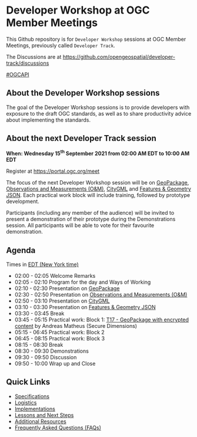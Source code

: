 # Developer Workshop at OGC Member Meetings


This Github repository is for `Developer Workshop` sessions at OGC Member Meetings, previously called `Developer Track`.

The Discussions are at https://github.com/opengeospatial/developer-track/discussions

[#OGCAPI](https://twitter.com/hashtag/OGCAPI)

About the Developer Workshop sessions
----------------

The goal of the Developer Workshop sessions is to provide developers with exposure to the draft OGC standards, as well as to share productivity advice about implementing the standards.

About the next Developer Track session
----------------

**When: Wednesday 15<sup>th</sup> September 2021 from 02:00 AM EDT to 10:00 AM EDT**

Register at https://portal.ogc.org/meet

The focus of the next Developer Workshop session will be on [GeoPackage](http://www.geopackage.org/), [Observations and Measurements (O&M)](https://www.ogc.org/standards/om), [CityGML](https://www.ogc.org/standards/citygml) and [Features & Geometry JSON](https://www.ogc.org/projects/groups/featgeojsonswg). Each practical work block will include training, followed by prototype development.

Participants (including any member of the audience) will be invited to present a demonstration of their prototype during the Demonstrations session. All participants will be able to vote for their favourite demonstration.


Agenda
------

Times in [EDT (New York time)](https://www.timeanddate.com/worldclock/usa/new-york)


* 02:00 - 02:05 Welcome Remarks
* 02:05 - 02:10 Program for the day and Ways of Working
* 02:10 - 02:30 Presentation on [GeoPackage](http://www.geopackage.org/)
* 02:30 - 02:50 Presentation on [Observations and Measurements (O&M)](https://www.ogc.org/standards/om)
* 02:50 - 03:10 Presentation on [CityGML](https://www.ogc.org/standards/citygml)
* 03:10 - 03:30 Presentation on [Features & Geometry JSON](https://www.ogc.org/projects/groups/featgeojsonswg)
* 03:30 - 03:45 Break
* 03:45 - 05:15 Practical work: Block 1: [T17 - GeoPackage with encrypted content]() by Andreas Matheus (Secure Dimensions)
* 05:15 - 06:45 Practical work: Block 2
* 06:45 - 08:15 Practical work: Block 3
* 08:15 - 08:30 Break
* 08:30 - 09:30 Demonstrations
* 09:30 - 09:50 Discussion
* 09:50 - 10:00 Wrap up and Close

Quick Links
------

* [Specifications](./specs.adoc)
* [Logistics](./logistics.adoc)
* [Implementations](./implementations.adoc)
* [Lessons and Next Steps](./lessonsAndNextSteps.adoc)
* [Additional Resources](./additionalResources.adoc)
* [Frequently Asked Questions (FAQs)](./FAQ.adoc)
